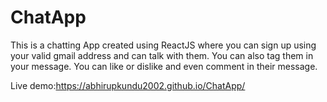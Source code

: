 # ChatApp

This is a chatting App created using ReactJS where you can sign up using your valid gmail address and can talk with them. You can also tag them in your message. You can like or dislike and even comment in their message.

Live demo:https://abhirupkundu2002.github.io/ChatApp/
